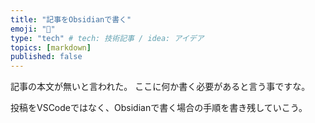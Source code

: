 ```yaml
---
title: "記事をObsidianで書く"
emoji: "🎃"
type: "tech" # tech: 技術記事 / idea: アイデア
topics: [markdown]
published: false
---
```

記事の本文が無いと言われた。
ここに何か書く必要があると言う事ですな。

投稿をVSCodeではなく、Obsidianで書く場合の手順を書き残していこう。

